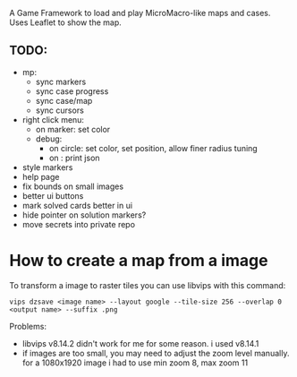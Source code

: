 A Game Framework to load and play MicroMacro-like maps and cases.
Uses Leaflet to show the map.

## TODO:
- mp:
    - sync markers
    - sync case progress
    - sync case/map
    - sync cursors
- right click menu:
    - on marker: set color
    - debug:
        - on circle: set color, set position, allow finer radius tuning
        - on : print json
- style markers
- help page
- fix bounds on small images
- better ui buttons
- mark solved cards better in ui
- hide pointer on solution markers?
- move secrets into private repo

# How to create a map from a image
To transform a image to raster tiles you can use libvips with this command:

`vips dzsave <image name> --layout google --tile-size 256 --overlap 0 <output name> --suffix .png`


Problems:
- libvips v8.14.2 didn't work for me for some reason. i used v8.14.1
- if images are too small, you may need to adjust the zoom level manually. for a 1080x1920 image i had to use min zoom 8, max zoom 11